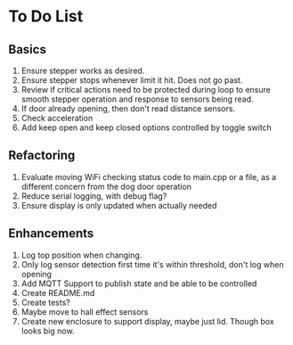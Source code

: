 # To Do List

## Basics

1. Ensure stepper works as desired.
1. Ensure stepper stops whenever limit it hit. Does not go past.
1. Review if critical actions need to be protected during loop to ensure smooth stepper operation and response to sensors being read.
1. If door already opening, then don't read distance sensors.
1. Check acceleration
1. Add keep open and keep closed options controlled by toggle switch

## Refactoring

1. Evaluate moving WiFi checking status code to main.cpp or a file, as a different concern from the dog door operation
1. Reduce serial logging, with debug flag?
1. Ensure display is only updated when actually needed

## Enhancements

1. Log top position when changing.
1. Only log sensor detection first time it's within threshold, don't log when opening
1. Add MQTT Support to publish state and be able to be controlled
1. Create README.md
1. Create tests?
1. Maybe move to hall effect sensors
1. Create new enclosure to support display, maybe just lid. Though box looks big now.
